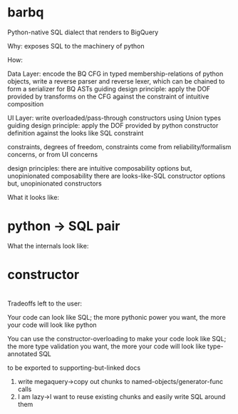 # barbq
Python-native SQL dialect that renders to BigQuery

Why: exposes SQL to the machinery of python

How:

Data Layer: encode the BQ CFG in typed membership-relations of python objects, write a reverse parser and reverse lexer, which can be chained to form a serializer for BQ ASTs
guiding design principle: apply the DOF provided by transforms on the CFG against the constraint of intuitive composition

UI Layer: write overloaded/pass-through constructors using Union types
guiding design principle: apply the DOF provided by python constructor definition against the looks like SQL constraint

constraints, degrees of freedom, constraints come from reliability/formalism concerns, or from UI concerns

design principles:
    there are intuitive composability options
    but, unopinionated composability
    there are looks-like-SQL constructor options
    but, unopinionated constructors

What it looks like:
# python -> SQL pair

What the internals look like:
# constructor
# 



Tradeoffs left to the user:

Your code can look like SQL; the more pythonic power you want, the more your code will look like python

You can use the constructor-overloading to make your code look like SQL; the more type validation you want, the more your code will look like type-annotated SQL

to be exported to supporting-but-linked docs

1. write megaquery->copy out chunks to named-objects/generator-func calls
2. I am lazy->I want to reuse existing chunks and easily write SQL around them
